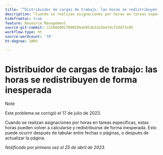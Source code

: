 ```yaml
---
title: '“Distribuidor de cargas de trabajo: las horas se redistribuyen de forma inesperada”'
description: “Cuando se realizan asignaciones por horas en tareas específicas, estas pueden volver a calcularse y redistribuirse de forma inesperada. Esto puede ocurrir después de tabular entre fechas o páginas, o después de actualizar la página”.
hidefromtoc: true
feature: Resource Management
source-git-commit: c21b660817890195de853e32a3eefdcf1d473c05
workflow-type: ht
source-wordcount: '78'
ht-degree: 100%

---
```



# Distribuidor de cargas de trabajo: las horas se redistribuyen de forma inesperada

>[!NOTE]
>
>Este problema se corrigió el 17 de julio de 2023.

Cuando se realizan asignaciones por horas en tareas específicas, estas horas pueden volver a calcularse y redistribuirse de forma inesperada. Esto puede ocurrir después de tabular entre fechas o páginas, o después de actualizar la página.

_Notificado por primera vez el 25 de abril de 2023._

